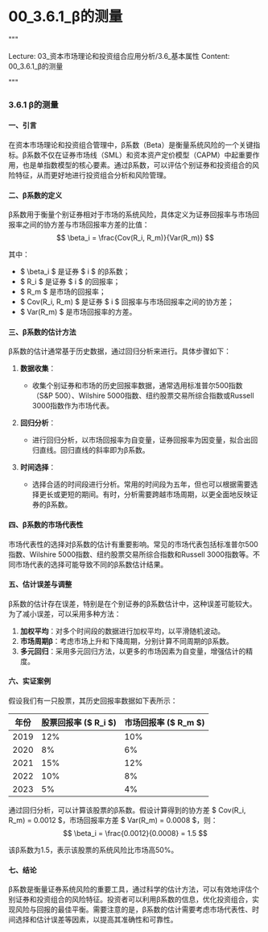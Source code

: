 # 00_3.6.1_β的测量

"""

Lecture: 03_资本市场理论和投资组合应用分析/3.6_基本属性
Content: 00_3.6.1_β的测量

"""

### 3.6.1 β的测量

#### 一、引言
在资本市场理论和投资组合管理中，β系数（Beta）是衡量系统风险的一个关键指标。β系数不仅在证券市场线（SML）和资本资产定价模型（CAPM）中起重要作用，也是单指数模型的核心要素。通过β系数，可以评估个别证券和投资组合的风险特征，从而更好地进行投资组合分析和风险管理。

#### 二、β系数的定义
β系数用于衡量个别证券相对于市场的系统风险，具体定义为证券回报率与市场回报率之间的协方差与市场回报率方差的比值：
$$ \beta_i = \frac{Cov(R_i, R_m)}{Var(R_m)} $$

其中：
- $ \beta_i $ 是证券 $ i $ 的β系数；
- $ R_i $ 是证券 $ i $ 的回报率；
- $ R_m $ 是市场的回报率；
- $ Cov(R_i, R_m) $ 是证券 $ i $ 回报率与市场回报率之间的协方差；
- $ Var(R_m) $ 是市场回报率的方差。

#### 三、β系数的估计方法
β系数的估计通常基于历史数据，通过回归分析来进行。具体步骤如下：

1. **数据收集**：
   - 收集个别证券和市场的历史回报率数据，通常选用标准普尔500指数（S&P 500）、Wilshire 5000指数、纽约股票交易所综合指数或Russell 3000指数作为市场代表。

2. **回归分析**：
   - 进行回归分析，以市场回报率为自变量，证券回报率为因变量，拟合出回归直线。回归直线的斜率即为β系数。

3. **时间选择**：
   - 选择合适的时间段进行分析。常用的时间段为五年，但也可以根据需要选择更长或更短的期间。有时，分析需要跨越市场周期，以更全面地反映证券的β系数。

#### 四、β系数的市场代表性
市场代表性的选择对β系数的估计有重要影响。常见的市场代表包括标准普尔500指数、Wilshire 5000指数、纽约股票交易所综合指数和Russell 3000指数等。不同市场代表的选择可能导致不同的β系数估计结果。

#### 五、估计误差与调整
β系数的估计存在误差，特别是在个别证券的β系数估计中，这种误差可能较大。为了减小误差，可以采用多种方法：
1. **加权平均**：对多个时间段的数据进行加权平均，以平滑随机波动。
2. **市场周期β**：考虑市场上升和下降周期，分别计算不同周期的β系数。
3. **多元回归**：采用多元回归方法，以更多的市场因素为自变量，增强估计的精度。

#### 六、实证案例
假设我们有一只股票，其历史回报率数据如下表所示：

| 年份 | 股票回报率 ($ R_i $) | 市场回报率 ($ R_m $) |
|------|----------------------|----------------------|
| 2019 | 12%                 | 10%                 |
| 2020 | 8%                  | 6%                  |
| 2021 | 15%                 | 12%                 |
| 2022 | 10%                 | 8%                  |
| 2023 | 5%                  | 4%                  |

通过回归分析，可以计算该股票的β系数。假设计算得到的协方差 $ Cov(R_i, R_m) = 0.0012 $，市场回报率方差 $ Var(R_m) = 0.0008 $，则：
$$ \beta_i = \frac{0.0012}{0.0008} = 1.5 $$

该β系数为1.5，表示该股票的系统风险比市场高50%。

#### 七、结论
β系数是衡量证券系统风险的重要工具，通过科学的估计方法，可以有效地评估个别证券和投资组合的风险特征。投资者可以利用β系数的信息，优化投资组合，实现风险与回报的最佳平衡。需要注意的是，β系数的估计需要考虑市场代表性、时间选择和估计误差等因素，以提高其准确性和可靠性。